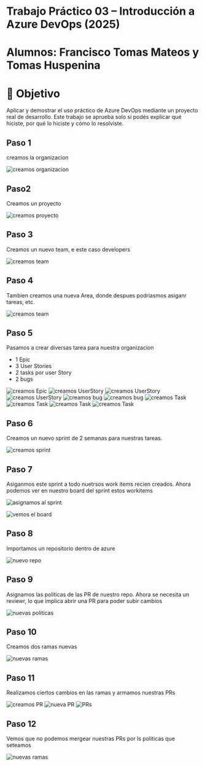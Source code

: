 # Trabajo Práctico 03 – Introducción a Azure DevOps (2025)

# Alumnos: Francisco Tomas Mateos y Tomas Huspenina

# 🎯 Objetivo
Aplicar y demostrar el uso práctico de Azure DevOps mediante un proyecto real de desarrollo.
Este trabajo se aprueba solo si podés explicar qué hiciste, por qué lo hiciste y cómo lo resolviste.

## Paso 1
creamos la organizacion

![creamos organizacion](images/img1.png)

## Paso2
Creamos un proyecto

![creamos proyecto](images/img2.png)

## Paso 3
Creamos un nuevo team, e este caso developers

![creamos team](images/img3.png)

## Paso 4
Tambien creamos una nueva Area, donde despues podriasmos asiganr tareas, etc. 

![creamos team](images/img4.png)

## Paso 5
Pasamos a crear diversas tarea para nuestra organizacion
- 1 Epic
- 3 User Stories
- 2 tasks por user Story
- 2 bugs

![creamos Epic](images/img5.png)
![creamos UserStory](images/img6.png)
![creamos UserStory](images/img7.png)
![creamos UserStory](images/img8.png)
![creamos bug](images/img9.png)
![creamos bug](images/img10.png)
![creamos Task](images/img21.png)
![creamos Task](images/img22.png)
![creamos Task](images/img23.png)
![creamos Task](images/img24.png)


## Paso 6
Creamos un nuevo sprint de 2 semanas para nuestras tareas.

![creamos sprint](images/img11.png)


## Paso 7
Asiganmos este sprint a todo nuetrsos work items recien creados.
Ahora podemos ver en nuestro board del sprint estos workitems

![asignamos al sprint](images/img12.png)

![vemos el board](images/img13.png)


## Paso 8
Importamos un repositorio dentro de azure

![nuevo repo](images/img14.png)

## Paso 9
Asignamos las politicas de las PR de nuestro repo.
Ahora se necesita un reviewr, lo que implica abrir una PR para poder subir cambios

![nuevas politicas](images/img15.png)

## Paso 10
Creamos dos ramas nuevas

![nuevas ramas ](images/img16.png)

## Paso 11
Realizamos ciertos cambios en las ramas y armamos nuestras PRs

![creamos PR](images/img17.png)
![nueva PR](images/img18.png)
![PRs](images/img19.png)

## Paso 12
Vemos que no podemos mergear nuestras PRs por ls politicas que seteamos

![nuevas ramas ](images/img20.png)
















